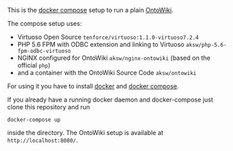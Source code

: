 This is the [docker compose](https://docs.docker.com/compose/) setup to run a plain [OntoWiki](http://ontowiki.net/).

The compose setup uses:
- Virtuoso Open Source `tenforce/virtuoso:1.1.0-virtuoso7.2.4`
- PHP 5.6 FPM with ODBC extension and linking to Virtuoso `aksw/php-5.6-fpm-odbc-virtuoso`
- NGINX configured for OntoWiki `aksw/nginx-ontowiki` (based on the official `php`)
- and a container with the OntoWiki Source Code `aksw/ontowiki`

For using it you have to install [docker](https://www.docker.com/community-edition) and [docker compose](https://docs.docker.com/compose/install/).

If you already have a running docker daemon and docker-compose just clone this repository and run

    docker-compose up

inside the directory. The OntoWiki setup is available at `http://localhost:8080/`.
